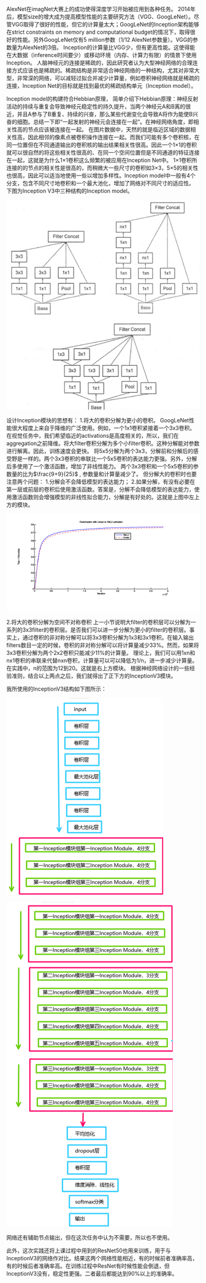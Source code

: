 AlexNet在imagNet大赛上的成功使得深度学习开始被应用到各种任务。
2014年后，模型size的增大成为提高模型性能的主要研究方法（VGG、GoogLeNet）。尽管VGG取得了很好的性能，但它的计算量太大；GoogLeNet的Inception架构能够在strict constraints on memory and computational budget的情况下，取得很好的性能。另外GoogLeNet仅有5 million参数（1/12 AlexNet参数量）。VGG的参数量为AlexNet的3倍。
Inception的计算量比VGG少，但有更高性能。这使得能在大数据（inference时间要少）或移动环境（内存、计算力有限）的情景下使用Inception。
人脑神经元的连接是稀疏的，因此研究者认为大型神经网络的合理连接方式应该也是稀疏的。稀疏结构是非常适合神经网络的一种结构，尤其对非常大型，非常深的网络，可以减轻过拟合并减少计算量，例如卷积神经网络就是稀疏的连接，Inception Net的目标就是找到最优的稀疏结构单元（Inception model）。

Inception model的构建符合Hebbian原理， 简单介绍下Hebbian原理：神经反射活动的持续与重复会导致神经元稳定性的持久提升，当两个神经元A和B离的很近，并且A参与了B重复、持续的兴奋，那么某些代谢变化会导致A将作为能使B兴奋的细胞。总结一下即“一起发射的神经元会连接在一起”。在神经网络角度，即相关性高的节点应该被连接在一起。
在图片数据中，天然的就是临近区域的数据相关性高，因此相邻的像素点被卷积操作连接在一起。而我们可能有多个卷积核，在同一位置但在不同通道输出的卷积核的输出结果相关性很高。因此一个1×1的卷积就可以很自然的将这些相关性很高的、在同一个空间位置但是不同通道的特征连接在一起，这就是为什么1×1卷积这么频繁的被应用在Inception Net中。
1×1卷积所连接的的节点的相关性是很高的，而稍微大一些尺寸的卷积如3×3，5×5的相关性也很高，因此可以适当地使用一些以增加多样性。Inception model中一般有4个分支，包含不同尺寸地卷积和一个最大池化，增加了网络对不同尺寸的适应性。
下图为Inception V3中三种结构的Inception model。

![img](./imag/1.png)

设计Inception模块的思想有：
1.将大的卷积分解为更小的卷积。
GoogLeNet性能很大程度上来自于降维的广泛使用。例如，一个1x1卷积紧接着一个3x3卷积。在视觉任务中，我们希望临近的activations是高度相关的，所以，我们在aggregation之前降维。将大filter卷积分解为多个小filter卷积。这种分解能对参数进行解离。因此，训练速度会更快。
将5x5分解为两个3x3，分解前和分解后的感受野是一样的。两个3x3卷积的串联比一个5x5卷积的表达能力更强。另外，分解后多使用了一个激活函数，增加了非线性能力。 两个3x3卷积和一个5x5卷积的参数量的比为$\frac{9+9}{25}$ , 参数量和计算量减少了。
但分解大的卷积时也要注意两个问题： 1.分解会不会降低模型的表达能力； 2.如果分解，有没有必要在第一层或前层的卷积后使用激活函数。答案是，分解不会降低模型的表达能力，使用激活函数则会增强模型的非线性拟合能力，分解是有好处的。这就是上图中左上方的模块。

![img](./imag/4.png)

2.将大的卷积分解为空间不对称卷积
上一小节说明大filter的卷积层可以分解为一系列的3x3filter的卷积层。是否我们可以进一步分解为更小的filter的卷积层。事实上，通过卷积的非对称分解可以将3x3卷积分解为1x3和3x1卷积。在输入输出filters数目一定的时候，卷积的非对称分解可以将计算量减少33%。然而，如果将3x3卷积分解为两个2x2卷积只能减少11%的计算量。
理论上，我们可以用1xn和nx1卷积的串联来代替nxn卷积，计算量可以可以降低为1/n，进一步减少计算量。在实践中，n的范围为12到20。这就是右上方模块。
根据神经网络设计的一些经验准则，结合以上两点之后，我们就得出了正下方的InceptionV3模块。

我所使用的InceptionV3结构如下图所示：

![img](./imag/2.png)

![img](./imag/3.png)

网络还有辅助节点输出，但在这次任务中认为不需要，所以也不使用。

此外，这次实践还将上课过程中用到的ResNet50也用来训练，用于与InceptionV3的网络作对比。结果这两个网络性能相近，有的时候前者准确率高，有的时候后者准确率高。在训练过程中ResNet有时候性能会倒退，但InceptionV3没有，稳定性更强。二者最后都能达到90%以上的准确率。
